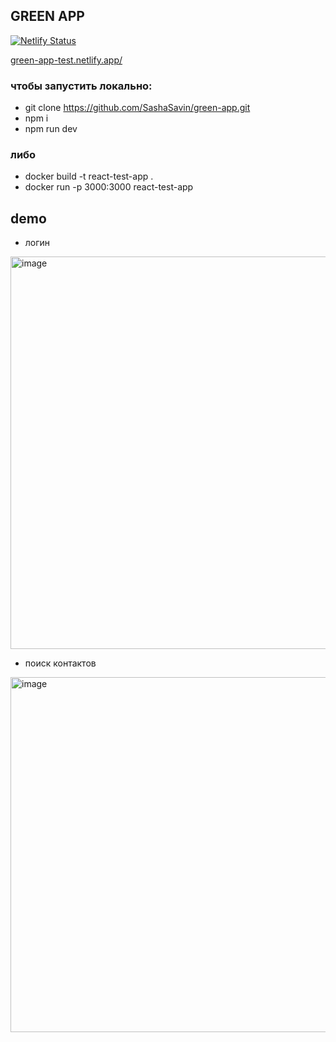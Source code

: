 ## GREEN APP
[![Netlify Status](https://api.netlify.com/api/v1/badges/0492b826-f0ba-429b-b515-a69df2017096/deploy-status)](https://app.netlify.com/sites/courageous-speculoos-7a5944/deploys)

[green-app-test.netlify.app/
](https://green-app-test.netlify.app/)

### чтобы запустить локально:

- git clone https://github.com/SashaSavin/green-app.git
- npm i
- npm run dev

### либо

- docker build -t react-test-app .
- docker run -p 3000:3000 react-test-app

## demo
* логин
<img width="628" alt="image" src="https://github.com/SashaSavin/green-app/assets/44065485/5bf03439-6769-4afd-8b4f-198729ebc044">

* поиск контактов
<img width="568" alt="image" src="https://github.com/SashaSavin/green-app/assets/44065485/fabb4a65-70ce-4adc-aea9-6e4bf7a167a0">




